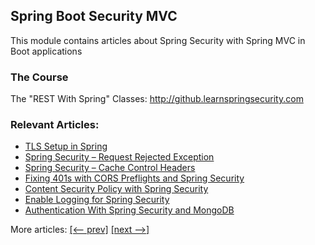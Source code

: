 ## Spring Boot Security MVC

This module contains articles about Spring Security with Spring MVC in Boot applications

### The Course
The "REST With Spring" Classes: http://github.learnspringsecurity.com

### Relevant Articles:

- [TLS Setup in Spring](https://www.baeldung.com/spring-tls-setup)
- [Spring Security – Request Rejected Exception](https://www.baeldung.com/spring-security-request-rejected-exception)
- [Spring Security – Cache Control Headers](https://www.baeldung.com/spring-security-cache-control-headers)
- [Fixing 401s with CORS Preflights and Spring Security](https://www.baeldung.com/spring-security-cors-preflight)
- [Content Security Policy with Spring Security](https://www.baeldung.com/spring-security-csp)
- [Enable Logging for Spring Security](https://www.baeldung.com/spring-security-enable-logging)
- [Authentication With Spring Security and MongoDB](https://www.baeldung.com/spring-security-authentication-mongodb)

More articles: [[<-- prev]](/spring-security-modules/spring-security-web-boot-2) [[next -->]](/spring-security-modules/spring-security-web-boot-4)
